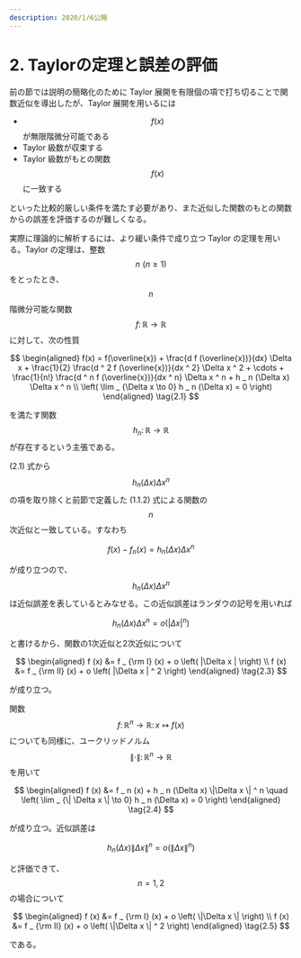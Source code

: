 ```yaml
---
description: 2020/1/6公開
---
```


# 2. Taylorの定理と誤差の評価

前の節では説明の簡略化のために Taylor 展開を有限個の項で打ち切ることで関数近似を導出したが、Taylor 展開を用いるには

* $$f(x)$$が無限階微分可能である
* Taylor 級数が収束する
* Taylor 級数がもとの関数$$f(x)$$に一致する

といった比較的厳しい条件を満たす必要があり、また近似した関数のもとの関数からの誤差を評価するのが難しくなる。

実際に理論的に解析するには、より緩い条件で成り立つ Taylor の定理を用いる。Taylor の定理は、整数$$n \,\,(n \geq 1)$$をとったとき、$$n$$階微分可能な関数$$f \colon \mathbb{R} \to \mathbb{R}$$に対して、次の性質

$$
\begin{aligned}
f(x) = f(\overline{x}) + \frac{d f (\overline{x})}{dx} \Delta x + \frac{1}{2} \frac{d ^ 2 f (\overline{x})}{dx ^ 2} \Delta x ^ 2 + \cdots + \frac{1}{n!} \frac{d ^ n f (\overline{x})}{dx ^ n} \Delta x ^ n + h _ n (\Delta x) \Delta x ^ n \\
\left( \lim _ {\Delta x \to 0} h _ n (\Delta x) = 0 \right)
\end{aligned} \tag{2.1}
$$

を満たす関数$$h _ n\colon \mathbb{R} \to \mathbb{R}$$が存在するという主張である。

\(2.1\) 式から$$h _ n (\Delta x) \Delta x ^ n$$の項を取り除くと前節で定義した \(1.1.2\) 式による関数の$$n$$次近似と一致している。すなわち

$$
f(x) - f _ n (x) = h _ n (\Delta x) \Delta x ^ n
$$

が成り立つので、$$h _ n (\Delta x) \Delta x ^ n$$は近似誤差を表しているとみなせる。この近似誤差はランダウの記号を用いれば

$$
h _ n (\Delta x) \Delta x ^ n = o \left( |\Delta x | ^n \right) \tag{2.2}
$$

と書けるから、関数の1次近似と2次近似について

$$
\begin{aligned}
f (x) &= f _ {\rm I} (x) + o \left( |\Delta x | \right) \\
f (x) &= f _ {\rm II} (x) + o \left( |\Delta x | ^ 2 \right)
\end{aligned} \tag{2.3}
$$

が成り立つ。

関数$$f \colon \mathbb{R} ^ n \to \mathbb{R} \colon x \mapsto f(x)$$についても同様に、ユークリッドノルム$$\| \cdot \| \colon \mathbb{R} ^ n \to \mathbb{R}$$を用いて

$$
\begin{aligned}
f (x) &= f _ n (x) + h _ n (\Delta x) \|\Delta x \| ^ n \quad \left( \lim _ {\| \Delta x \| \to 0} h _ n (\Delta x) = 0 \right)
\end{aligned} \tag{2.4}
$$

が成り立つ。近似誤差は

$$
h _ n (\Delta x) \| \Delta x \| ^ n = o \left( \| \Delta x \| ^ n \right)
$$

と評価できて、$$n = 1, 2$$の場合について

$$
\begin{aligned}
f (x) &= f _ {\rm I} (x) + o \left( \|\Delta x \| \right) \\
f (x) &= f _ {\rm II} (x) + o \left( \|\Delta x \| ^ 2 \right)
\end{aligned} \tag{2.5}
$$

である。

